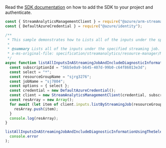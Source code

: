 Read the [SDK documentation](https://github.com/Azure/azure-sdk-for-js/blob/%40azure%2Farm-streamanalytics_4.0.1/sdk/streamanalytics/arm-streamanalytics/README.md) on how to add the SDK to your project and authenticate.

```javascript
const { StreamAnalyticsManagementClient } = require("@azure/arm-streamanalytics");
const { DefaultAzureCredential } = require("@azure/identity");

/**
 * This sample demonstrates how to Lists all of the inputs under the specified streaming job.
 *
 * @summary Lists all of the inputs under the specified streaming job.
 * x-ms-original-file: specification/streamanalytics/resource-manager/Microsoft.StreamAnalytics/stable/2020-03-01/examples/Input_ListByStreamingJob_Diagnostics.json
 */
async function listAllInputsInAStreamingJobAndIncludeDiagnosticInformationUsingTheSelectODataQueryParameter() {
  const subscriptionId = "56b5e0a9-b645-407d-99b0-c64f86013e3d";
  const select = "*";
  const resourceGroupName = "sjrg3276";
  const jobName = "sj7804";
  const options = { select };
  const credential = new DefaultAzureCredential();
  const client = new StreamAnalyticsManagementClient(credential, subscriptionId);
  const resArray = new Array();
  for await (let item of client.inputs.listByStreamingJob(resourceGroupName, jobName, options)) {
    resArray.push(item);
  }
  console.log(resArray);
}

listAllInputsInAStreamingJobAndIncludeDiagnosticInformationUsingTheSelectODataQueryParameter().catch(
  console.error
);
```
